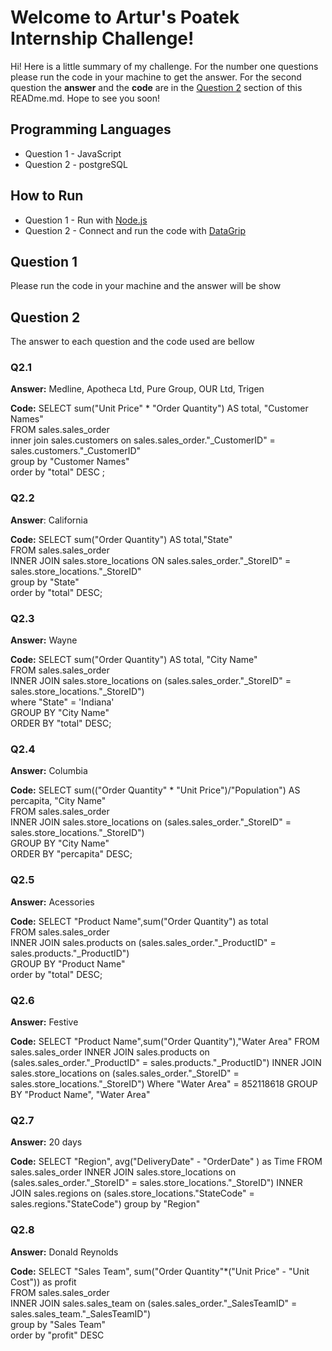 # Welcome to Artur's Poatek Internship Challenge!
Hi! Here is a little summary of my challenge. For the number one questions please run the code in your machine to get the answer. For the second question the **answer** and the **code** are in the [Question 2](#question-2) section of this READme.md. Hope to see you soon!

## Programming Languages

 - Question 1 - JavaScript  
 - Question 2 - postgreSQL
 
 
## How to Run 

 -  Question 1 - Run with   [Node.js](nodejs.org)
 -  Question 2 - Connect and run the code with [DataGrip](https://www.jetbrains.com/datagrip/)
 
  
## Question 1  
  Please run the code in your machine and the answer will be show 
  
## Question 2 
   The answer to each question and the code used are bellow
  
  ### Q2.1  
   **Answer:** Medline, Apotheca Ltd, Pure Group, OUR Ltd, Trigen
   
   **Code:** 
    SELECT sum("Unit Price" * "Order Quantity") AS total, "Customer Names"  
    FROM sales.sales_order  
    inner join sales.customers on sales.sales_order."_CustomerID" = sales.customers."_CustomerID"  
    group by "Customer Names"  
    order by "total" DESC ;

   ### Q2.2  
   **Answer**: California 
   
   **Code:** 
    SELECT sum("Order Quantity") AS total,"State"  
    FROM sales.sales_order  
    INNER JOIN sales.store_locations ON sales.sales_order."_StoreID" = sales.store_locations."_StoreID"  
    group by "State"  
    order by "total" DESC;
	
   ### Q2.3  
   **Answer:** Wayne
   
   **Code:** 
    SELECT sum("Order Quantity") AS total, "City Name"  
    FROM sales.sales_order  
    INNER JOIN sales.store_locations on (sales.sales_order."_StoreID" = sales.store_locations."_StoreID")  
    where "State" =  'Indiana'  
    GROUP BY "City Name"  
    ORDER BY "total" DESC;

   ### Q2.4  
   **Answer:** Columbia
   
   **Code:** 
    SELECT sum(("Order Quantity" *  "Unit Price")/"Population") AS percapita, "City Name"  
    FROM sales.sales_order  
    INNER JOIN sales.store_locations on (sales.sales_order."_StoreID" = sales.store_locations."_StoreID")  
    GROUP BY "City Name"  
    ORDER BY "percapita" DESC;

   ### Q2.5  
   **Answer:** Acessories
   
   **Code:** 
    SELECT "Product Name",sum("Order Quantity") as total  
    FROM sales.sales_order  
    INNER JOIN sales.products on (sales.sales_order."_ProductID" = sales.products."_ProductID")  
    GROUP BY "Product Name"  
    order by "total" DESC;

   ### Q2.6  
   **Answer:** Festive
   
   **Code:** 
    SELECT "Product Name",sum("Order Quantity"),"Water Area"
    FROM sales.sales_order
    INNER JOIN sales.products on (sales.sales_order."_ProductID"  = sales.products."_ProductID")
    INNER JOIN sales.store_locations on (sales.sales_order."_StoreID"  = sales.store_locations."_StoreID")
    Where "Water Area"  =  852118618
    GROUP BY "Product Name", "Water Area"

   ### Q2.7 
   **Answer:** 20 days
   
   **Code:** 
   SELECT "Region", avg("DeliveryDate"  -  "OrderDate" ) as  Time
   FROM sales.sales_order
   INNER JOIN sales.store_locations on (sales.sales_order."_StoreID"  = sales.store_locations."_StoreID")
   INNER JOIN sales.regions on (sales.store_locations."StateCode"  = sales.regions."StateCode")
   group by "Region"
	   
   ### Q2.8
   **Answer:** Donald Reynolds
   
   **Code:** 
   SELECT "Sales Team", sum("Order Quantity"*("Unit Price"  -  "Unit Cost")) as profit  
   FROM sales.sales_order  
   INNER JOIN sales.sales_team on (sales.sales_order."_SalesTeamID"  = sales.sales_team."_SalesTeamID")  
   group by "Sales Team"  
   order by "profit" DESC
